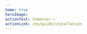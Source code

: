 ```yaml
---
home: true
heroImage:
actionText: Comenzar →
actionLink: /es/guide/installation
---
```


<TheFooter />
